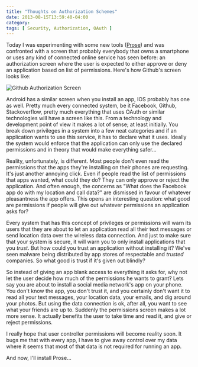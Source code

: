 ```yaml
---
title: "Thoughts on Authorization Schemes"
date: 2013-08-15T13:59:40-04:00
category:
tags: [ Security, Authorization, OAuth ]
---
```


Today I was experimenting with some new tools ([Prose](http://prose.io/)) and was confronted with a screen that probably everybody that owns a smartphone or uses any kind of connected online service has seen before: an authorization screen where the user is expected to either approve or deny an application based on list of permissions. Here's how Github's screen looks like:

![Github Authorization Screen](/assets/images/github-authorization.png)

Android has a similar screen when you install an app, IOS probably has one as well. Pretty much every connected system, be it Facebook, Github, Stackoverflow, pretty much everything that uses OAuth or similar technologies will have a screen like this. From a technology and development point of view it makes a lot of sense; at least initially. You break down privileges in a system into a few neat categories and if an application wants to use this service, it has to declare what it uses. Ideally the system would enforce that the application can only use the declared permissions and in theory that would make everything safer…

Reality, unfortunately, is different. Most people don't even read the permissions that the apps they're installing on their phones are requesting. It's just another annoying click. Even if people read the list of permissions that apps wanted, what could they do? They can only approve or reject the application. And often enough, the concerns as "What does the Facebook app do with my location and call data?" are dismissed in favour of whatever pleasantness the app offers. This opens an interesting question: what good are permissions if people will give out whatever permissions an application asks for?

Every system that has this concept of privileges or permissions will warn its users that they are about to let an application read all their text messages or send location data over the wireless data connection. And just to make sure that your system is secure, it will warn you to only install applications that you *trust*. But how could you trust an application without installing it? We've seen malware being distributed by app stores of respectable and *trusted* companies. So what good is trust if it's given out blindly?

So instead of giving an app blank access to everything it asks for, why not let the user decide how much of the permissions he wants to grant? Lets say you are about to install a social media network's app on your phone. You don't know the app, you don't trust it, and you certainly don't want it to read all your text messages, your location data, your emails, and dig around your photos. But using the data connection is ok, after all, you want to see what your friends are up to. Suddenly the permissions screen makes a lot more sense. It actually benefits the user to take time and read it, and give or reject permissions.

I really hope that user controller permissions will become reality soon. It bugs me that with every app, I have to give away control over my data where it seems that most of that data is not required for running an app.

And now, I'll install Prose…
